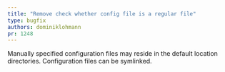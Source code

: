 ```yaml
---
title: "Remove check whether config file is a regular file"
type: bugfix
authors: dominiklohmann
pr: 1248
---
```


Manually specified configuration files may reside in the default location
directories. Configuration files can be symlinked.
